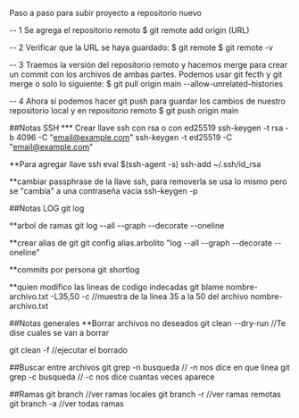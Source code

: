 Paso a paso para subir proyecto a repositorio nuevo

-- 1 Se agrega el repositorio remoto
$ git remote add origin (URL)

-- 2 Verificar que la URL se haya guardado:
$ git remote
$ git remote -v

-- 3 Traemos la versión del repositorio remoto y hacemos merge para crear un commit con los archivos de ambas partes.
Podemos usar git fecth y git merge o solo lo siguiente:
$ git pull origin main --allow-unrelated-histories

-- 4 Ahora sí podemos hacer git push para guardar los cambios de nuestro repositorio local y en repositorio remoto
$ git push origin main


##Notas SSH
*** Crear llave ssh con rsa o con ed25519
ssh-keygen -t rsa -b 4096 -C "email@example.com"
ssh-keygen -t ed25519 -C "email@example.com"

**Para agregar llave ssh
eval $(ssh-agent -s)
ssh-add ~/.ssh/id_rsa

**cambiar passphrase de la llave ssh, para removerla se usa lo mismo pero se "cambia" a una contraseña vacia
ssh-keygen -p 


##Notas LOG
git log

**arbol de ramas
git log --all --graph --decorate --oneline

**crear alias de git
git config alias.arbolito "log --all --graph --decorate --oneline"

**commits por persona
git shortlog

**quien modifico las lineas de codigo indecadas
git blame nombre-archivo.txt -L35,50 -c         //muestra de la linea 35 a la 50 del archivo nombre-archivo.txt 

##Notas generales
**Borrar archivos no deseados
git clean --dry-run        //Te dise cuales se van a borrar

git clean -f            //ejecutar el borrado


##Buscar entre archivos
git grep -n busqueda                 // -n nos dice en que linea
git grep -c busqueda                 // -c nos dice cuantas veces aparece

##Ramas
git branch          //ver ramas locales
git branch -r        //ver ramas remotas
git branch -a         //ver todas ramas
